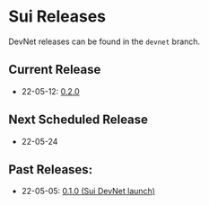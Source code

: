 # Sui Releases

DevNet releases can be found in the `devnet` branch.

## Current Release
* 22-05-12: [0.2.0](https://medium.com/mysten-labs/sui-release-notes-v0-2-0-7b377e2bf01)

## Next Scheduled Release
* 22-05-24

## Past Releases:
* 22-05-05: [0.1.0 (Sui DevNet launch)](https://medium.com/mysten-labs/sui-devnet-public-release-a2be304ff36b)

